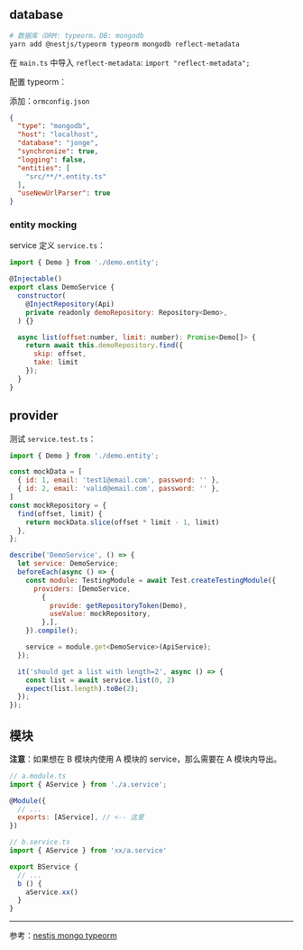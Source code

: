 

## database

```bash
# 数据库（ORM: typeorm，DB: mongodb
yarn add @nestjs/typeorm typeorm mongodb reflect-metadata
```

在 `main.ts` 中导入 `reflect-metadata`: `import "reflect-metadata";`

配置 typeorm：

添加：`ormconfig.json`

```json
{
  "type": "mongodb",
  "host": "localhost",
  "database": "jonge",
  "synchronize": true,
  "logging": false,
  "entities": [
    "src/**/*.entity.ts"
  ],
  "useNewUrlParser": true
}
```

### entity mocking

service 定义 `service.ts`：

```js
import { Demo } from './demo.entity';

@Injectable()
export class DemoService {
  constructor(
    @InjectRepository(Api)
    private readonly demoRepository: Repository<Demo>,
  ) {}

  async list(offset:number, limit: number): Promise<Demo[]> {
    return await this.demoRepository.find({
      skip: offset,
      take: limit
    });
  }
}

```

## provider

测试 `service.test.ts`：

```js
import { Demo } from './demo.entity';

const mockData = [
  { id: 1, email: 'test1@email.com', password: '' },
  { id: 2, email: 'valid@email.com', password: '' },
]
const mockRepository = {
  find(offset, limit) {
    return mockData.slice(offset * limit - 1, limit)
  },
};

describe('DemoService', () => {
  let service: DemoService;
  beforeEach(async () => {
    const module: TestingModule = await Test.createTestingModule({
      providers: [DemoService,
        {
          provide: getRepositoryToken(Demo),
          useValue: mockRepository,
        },],
    }).compile();

    service = module.get<DemoService>(ApiService);
  });

  it('should get a list with length=2', async () => {
    const list = await service.list(0, 2)
    expect(list.length).toBe(2);
  });
});
```

## 模块

**注意**：如果想在 B 模块内使用 A 模块的 service，那么需要在 A 模块内导出。

```js
// a.module.ts
import { AService } from './a.service';

@Module({
  // ...
  exports: [AService], // <-- 这里
})

// b.service.ts
import { AService } from 'xx/a.service'

export BService {
  // ...
  b () {
    aService.xx()
  }
}
```

----

参考：[nestjs mongo typeorm](https://github.com/nestjs/nest/tree/master/sample/13-mongo-typeorm)

